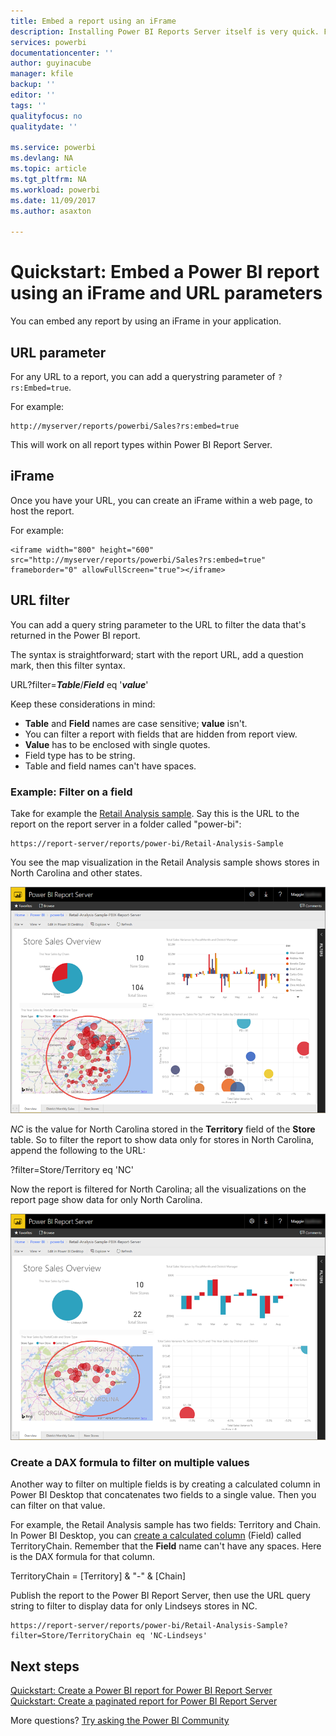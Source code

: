 ```yaml
---
title: Embed a report using an iFrame
description: Installing Power BI Reports Server itself is very quick. From downloading, to installing and configuring, you should be up and running within a few minutes.
services: powerbi
documentationcenter: ''
author: guyinacube
manager: kfile
backup: ''
editor: ''
tags: ''
qualityfocus: no
qualitydate: ''

ms.service: powerbi
ms.devlang: NA
ms.topic: article
ms.tgt_pltfrm: NA
ms.workload: powerbi
ms.date: 11/09/2017
ms.author: asaxton

---
```

# Quickstart: Embed a Power BI report using an iFrame and URL parameters

You can embed any report by using an iFrame in your application. 

## URL parameter

For any URL to a report, you can add a querystring parameter of `?rs:Embed=true`.

For example:

```
http://myserver/reports/powerbi/Sales?rs:embed=true
```

This will work on all report types within Power BI Report Server.

## iFrame

Once you have your URL, you can create an iFrame within a web page, to host the report.

For example:

```
<iframe width="800" height="600" src="http://myserver/reports/powerbi/Sales?rs:embed=true" frameborder="0" allowFullScreen="true"></iframe>
```

## URL filter

You can add a query string parameter to the URL to filter the data that's returned in the Power BI report.

The syntax is straightforward; start with the report URL, add a question mark, then this filter syntax.

URL?filter=***Table***/***Field*** eq '***value***'

Keep these considerations in mind:

- **Table** and **Field** names are case sensitive; **value** isn't.
- You can filter a report with fields that are hidden from report view.
- **Value** has to be enclosed with single quotes.
- Field type has to be string.
- Table and field names can't have spaces.

###  Example: Filter on a field

Take for example the [Retail Analysis sample](../sample-datasets.md). Say this is the URL to the report on the report server in a folder called "power-bi":

```
https://report-server/reports/power-bi/Retail-Analysis-Sample
```

You see the map visualization in the Retail Analysis sample shows stores in North Carolina and other states.

![Retail Analysis sample map visualization](media/quickstart-embed/report-server-retail-analysis-sample-map.png)

*NC* is the value for North Carolina stored in the **Territory** field of the **Store** table. So to filter the report to show data only for stores in North Carolina, append the following to the URL:

?filter=Store/Territory eq 'NC'

Now the report is filtered for North Carolina; all the visualizations on the report page show data for only North Carolina.

![Retail Analysis sample filtered visualizations](media/quickstart-embed/report-server-retail-analysis-sample-filtered-map.png)

### Create a DAX formula to filter on multiple values

Another way to filter on multiple fields is by creating a calculated column in Power BI Desktop that concatenates two fields to a single value. Then you can filter on that value.

For example, the Retail Analysis sample has two fields: Territory and Chain. In Power BI Desktop, you can [create a calculated column](../desktop-tutorial-create-calculated-columns.md) (Field) called TerritoryChain. Remember that the **Field** name can't have any spaces. Here is the DAX formula for that column.

TerritoryChain = [Territory] & "-" & [Chain]

Publish the report to the Power BI Report Server, then use the URL query string to filter to display data for only Lindseys stores in NC.

```
https://report-server/reports/power-bi/Retail-Analysis-Sample?filter=Store/TerritoryChain eq 'NC-Lindseys'

```

## Next steps

[Quickstart: Create a Power BI report for Power BI Report Server](quickstart-powerbi-report.md)  
[Quickstart: Create a paginated report for Power BI Report Server](quickstart-paginated-report.md)  

More questions? [Try asking the Power BI Community](https://community.powerbi.com/)